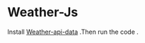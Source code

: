 # Weather-Js
Install [Weather-api-data](https://www.npmjs.com/package/weather-api-data) .Then run the code .
